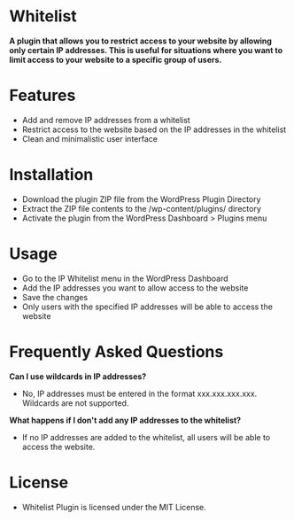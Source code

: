 # Whitelist
**A plugin that allows you to restrict access to your website by allowing only certain IP addresses. This is useful for situations where you want to limit access to your website to a specific group of users.**

# Features
- Add and remove IP addresses from a whitelist
- Restrict access to the website based on the IP addresses in the whitelist
- Clean and minimalistic user interface

# Installation
- Download the plugin ZIP file from the WordPress Plugin Directory
- Extract the ZIP file contents to the /wp-content/plugins/ directory
- Activate the plugin from the WordPress Dashboard > Plugins menu

# Usage
- Go to the IP Whitelist menu in the WordPress Dashboard
- Add the IP addresses you want to allow access to the website
- Save the changes
- Only users with the specified IP addresses will be able to access the website

# Frequently Asked Questions
**Can I use wildcards in IP addresses?**
- No, IP addresses must be entered in the format xxx.xxx.xxx.xxx. Wildcards are not supported.

**What happens if I don't add any IP addresses to the whitelist?**
- If no IP addresses are added to the whitelist, all users will be able to access the website.

# License
- Whitelist Plugin is licensed under the MIT License.
